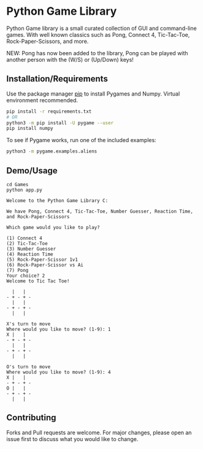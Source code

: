 # Python Game Library

Python Game library is a small curated collection of GUI and command-line games. With well known classics such as Pong, Connect 4, Tic-Tac-Toe, Rock-Paper-Scissors, and more.

NEW: Pong has now been added to the library, Pong can be played with another person with the (W/S) or (Up/Down) keys!

## Installation/Requirements

Use the package manager [pip](https://pip.pypa.io/en/stable/) to install Pygames and Numpy. Virtual environment recommended.

```bash
pip install -r requirements.txt
# OR
python3 -m pip install -U pygame --user
pip install numpy
```

To see if Pygame works, run one of the included examples:

```bash
python3 -m pygame.examples.aliens
```

## Demo/Usage

```
cd Games
python app.py

Welcome to the Python Game Library C:

We have Pong, Connect 4, Tic-Tac-Toe, Number Guesser, Reaction Time, and Rock-Paper-Scissors

Which game would you like to play?

(1) Connect 4
(2) Tic-Tac-Toe
(3) Number Guesser
(4) Reaction Time
(5) Rock-Paper-Scissor 1v1
(6) Rock-Paper-Scissor vs Ai
(7) Pong
Your choice? 2
Welcome to Tic Tac Toe!

  |   |
- + - + -
  |   |
- + - + -
  |   |

X's turn to move
Where would you like to move? (1-9): 1
X |   |
- + - + -
  |   |
- + - + -
  |   |

O's turn to move
Where would you like to move? (1-9): 4
X |   |
- + - + -
O |   |
- + - + -
  |   |
```

## Contributing

Forks and Pull requests are welcome. For major changes, please open an issue first to discuss what you would like to change.
